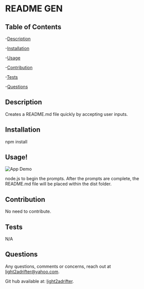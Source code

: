 
  <h1>README GEN</h1>

  

  
  ## Table of Contents
  -[Description](#description) <br/>

  -[Installation](#installation) <br/>

  -[Usage](#usage) <br/>
  
  -[Contribution](#contribution) <br/>

  -[Tests](#tests) <br/>

  -[Questions](#questions) <br/>


  ## Description

  Creates a README.md file quickly by accepting user inputs.
  
  ## Installation
  npm install
  
  ## Usage!
  
  ![App Demo](./readme-gif/demo.gif)

  node.js to begin the prompts. After the prompts are complete, the README.md file will be placed within the dist folder.
  
  
  
  ## Contribution
  No need to contribute.
  
  ## Tests
  N/A
  
  ## Questions
  
  Any questions, comments or concerns, reach out at light2adrifter@yahoo.com.

  Git hub available at: [light2adrifter](https://github.com/light2adrifter/challenge-9).


  

